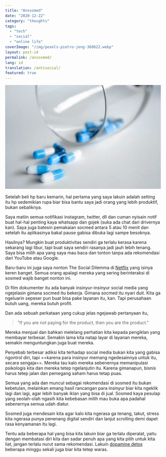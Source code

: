 ```yaml
---
title: "Ansosmed"
date: "2020-12-22"
category: "thoughts"
tags:
  - "tech"
  - "social"
  - "online life"
coverImage: "/img/pexels-pietro-jeng-360622.webp"
layout: post-id
permalink: /ansosmed/
lang: id
translation: /antisocial/
featured: true
---
```


![ansosmed](/img/pexels-pietro-jeng-360622.webp)

Setelah beli hp baru kemarin, hal pertama yang saya lakuin adalah setting itu hp sedemikian rupa biar bisa bantu saya jadi orang yang lebih produktif, bukan sebaliknya.

Saya matiin semua notifikasi instagram, twitter, dll dan cuman nyisain notif buat hal-hal penting kaya whatsapp dan gojek (suka ada chat dari drivernya kan). Saya juga batesin pemakaian socmed antara 5 atau 10 menit dan setelah itu aplikasinya bakal pause gabisa dibuka lagi sampe besoknya.

Hasilnya? Mungkin buat produktivitas sendiri ga terlalu kerasa karena sekarang lagi libur, tapi buat saya sendiri rasanya jadi jauh lebih tenang. Saya bisa milih apa yang saya mau baca dan tonton tanpa ada rekomendasi dari YouTube atau Google.

Baru-baru ini juga saya nonton The Social Dilemma di [Netflix](https://www.netflix.com/title/81254224) yang isinya keren banget. Semua orang apalagi mereka yang sering berinteraksi di sosmed wajib banget nonton ini.

Di film dokumenter itu ada banyak insinyur-insinyur social media yang ngejelasin gimana socmed itu bekerja. Gimana socmed itu nyari duit. Kita ga ngeluarin sepeser pun buat bisa pake layanan itu, kan. Tapi perusahaan butuh uang, mereka butuh profit.

Dan ada sebuah perkataan yang cukup jelas ngejawab pertanyaan itu,

> "If you are not paying for the product, then you are the product."

Mereka menjual dan bahkan melelang perhatian kita kepada pengiklan yang membayar terbesar. Semakin lama kita natap layar di layanan mereka, semakin menguntungkan juga buat mereka.

Penyebab terbesar adiksi kita terhadap social media bukan kita yang gabisa ngontrol diri, tapi ==karena para insinyur memang ngedesainnya untuk itu, secara sengaja==. Mereka tau kalo mereka sebenernya memanipulasi psikologis kita dan mereka tetep ngelanjutin itu. Karena gimanapun, bisnis harus tetep jalan dan pemegang saham harus tetap puas.

Semua yang ada dan muncul sebagai rekomendasi di sosmed itu bukan kebetulan, melainkan emang hasil rancangan para insinyur biar kita ngeklik lagi dan lagi, agar lebih banyak iklan yang bisa di jual. Sosmed kaya pesulap yang seolah-olah ngasih kita kebebasan milih mau buka apa padahal sebenernya semua udah diatur.

Sosmed juga mendesain kita agar kalo kita ngerasa ga tenang, takut, stress kita ngerasa punya penenang digital sendiri dan lanjut scrolling demi dapet rasa kenyamanan itu lagi.

Tentu ada beberapa hal yang bisa kita lakuin biar ga terlalu diperalat, yaitu dengan membatasi diri kita dan sadar penuh apa yang kita pilih untuk kita liat, jangan terlalu nurut sama rekomendasi. Lakuin [dopamine detox](/dopamin/) beberapa minggu sekali juga biar kita tetep waras.

